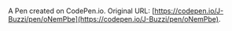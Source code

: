 # 

A Pen created on CodePen.io. Original URL: [https://codepen.io/J-Buzzi/pen/oNemPbe](https://codepen.io/J-Buzzi/pen/oNemPbe).


